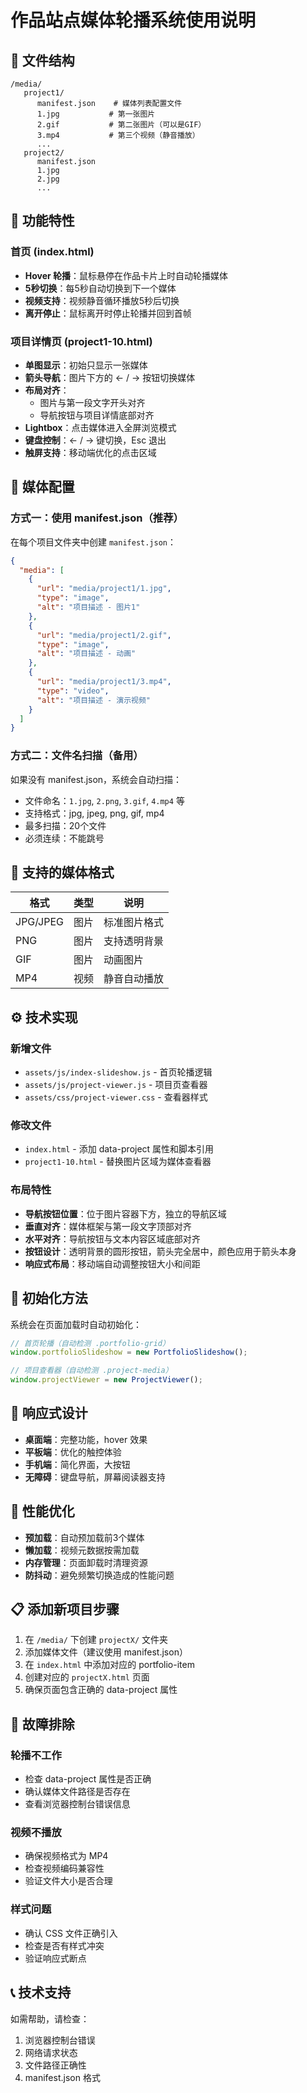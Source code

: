 # 作品站点媒体轮播系统使用说明

## 📁 文件结构

```
/media/
   project1/
      manifest.json    # 媒体列表配置文件
      1.jpg           # 第一张图片
      2.gif           # 第二张图片（可以是GIF）
      3.mp4           # 第三个视频（静音播放）
      ...
   project2/
      manifest.json
      1.jpg
      2.jpg
      ...
```

## 🎯 功能特性

### 首页 (index.html)
- **Hover 轮播**：鼠标悬停在作品卡片上时自动轮播媒体
- **5秒切换**：每5秒自动切换到下一个媒体
- **视频支持**：视频静音循环播放5秒后切换
- **离开停止**：鼠标离开时停止轮播并回到首帧

### 项目详情页 (project1-10.html)
- **单图显示**：初始只显示一张媒体
- **箭头导航**：图片下方的 ← / → 按钮切换媒体
- **布局对齐**：
  - 图片与第一段文字开头对齐
  - 导航按钮与项目详情底部对齐
- **Lightbox**：点击媒体进入全屏浏览模式
- **键盘控制**：← / → 键切换，Esc 退出
- **触屏支持**：移动端优化的点击区域

## 📝 媒体配置

### 方式一：使用 manifest.json（推荐）

在每个项目文件夹中创建 `manifest.json`：

```json
{
  "media": [
    {
      "url": "media/project1/1.jpg",
      "type": "image",
      "alt": "项目描述 - 图片1"
    },
    {
      "url": "media/project1/2.gif",
      "type": "image", 
      "alt": "项目描述 - 动画"
    },
    {
      "url": "media/project1/3.mp4",
      "type": "video",
      "alt": "项目描述 - 演示视频"
    }
  ]
}
```

### 方式二：文件名扫描（备用）

如果没有 manifest.json，系统会自动扫描：
- 文件命名：`1.jpg`, `2.png`, `3.gif`, `4.mp4` 等
- 支持格式：jpg, jpeg, png, gif, mp4
- 最多扫描：20个文件
- 必须连续：不能跳号

## 🎨 支持的媒体格式

| 格式 | 类型 | 说明 |
|------|------|------|
| JPG/JPEG | 图片 | 标准图片格式 |
| PNG | 图片 | 支持透明背景 |
| GIF | 图片 | 动画图片 |
| MP4 | 视频 | 静音自动播放 |

## ⚙️ 技术实现

### 新增文件
- `assets/js/index-slideshow.js` - 首页轮播逻辑
- `assets/js/project-viewer.js` - 项目页查看器
- `assets/css/project-viewer.css` - 查看器样式

### 修改文件
- `index.html` - 添加 data-project 属性和脚本引用
- `project1-10.html` - 替换图片区域为媒体查看器

### 布局特性
- **导航按钮位置**：位于图片容器下方，独立的导航区域
- **垂直对齐**：媒体框架与第一段文字顶部对齐
- **水平对齐**：导航按钮与文本内容区域底部对齐
- **按钮设计**：透明背景的圆形按钮，箭头完全居中，颜色应用于箭头本身
- **响应式布局**：移动端自动调整按钮大小和间距

## 🔧 初始化方法

系统会在页面加载时自动初始化：

```javascript
// 首页轮播（自动检测 .portfolio-grid）
window.portfolioSlideshow = new PortfolioSlideshow();

// 项目查看器（自动检测 .project-media）
window.projectViewer = new ProjectViewer();
```

## 📱 响应式设计

- **桌面端**：完整功能，hover 效果
- **平板端**：优化的触控体验
- **手机端**：简化界面，大按钮
- **无障碍**：键盘导航，屏幕阅读器支持

## 🚀 性能优化

- **预加载**：自动预加载前3个媒体
- **懒加载**：视频元数据按需加载
- **内存管理**：页面卸载时清理资源
- **防抖动**：避免频繁切换造成的性能问题

## 📋 添加新项目步骤

1. 在 `/media/` 下创建 `projectX/` 文件夹
2. 添加媒体文件（建议使用 manifest.json）
3. 在 `index.html` 中添加对应的 portfolio-item
4. 创建对应的 `projectX.html` 页面
5. 确保页面包含正确的 data-project 属性

## 🐛 故障排除

### 轮播不工作
- 检查 data-project 属性是否正确
- 确认媒体文件路径是否存在
- 查看浏览器控制台错误信息

### 视频不播放
- 确保视频格式为 MP4
- 检查视频编码兼容性
- 验证文件大小是否合理

### 样式问题
- 确认 CSS 文件正确引入
- 检查是否有样式冲突
- 验证响应式断点

## 📞 技术支持

如需帮助，请检查：
1. 浏览器控制台错误
2. 网络请求状态
3. 文件路径正确性
4. manifest.json 格式
